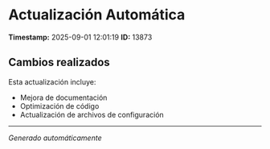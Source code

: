 # Actualización Automática

**Timestamp:** 2025-09-01 12:01:19
**ID:** 13873

## Cambios realizados

Esta actualización incluye:
- Mejora de documentación
- Optimización de código
- Actualización de archivos de configuración

---
*Generado automáticamente*
